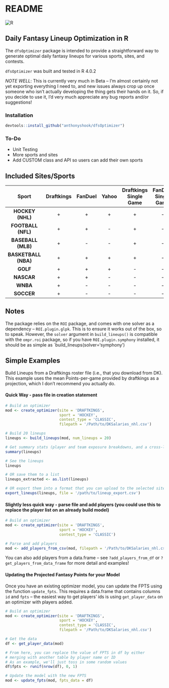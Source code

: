 README
================

![R](https://github.com/anthonyshook/dfsOptimizer/workflows/R/badge.svg)

## Daily Fantasy Lineup Optimization in R

The `dfsOptimizer` package is intended to provide a straightforward way
to generate optimal daily fantasy lineups for various sports, sites, and
contests.

`dfsOptimizer` was built and tested in R 4.0.2

*NOTE WELL*: This is currently very much in Beta – I’m almost certainly
not yet exporting everything I need to, and new issues always crop up
once someone who isn’t actually developing the thing gets their hands on
it. So, if you decide to use it, I’d very much appreciate any bug
reports and/or suggestions!

### Installation

``` r
devtools::install_github("anthonyshook/dfsOptimizer")
```

### To-Do

-   Unit Testing
-   More sports and sites
-   Add CUSTOM class and API so users can add their own sports

## Included Sites/Sports

|        Sport         | Draftkings | FanDuel | Yahoo | Draftkings Single Game | FanDuel Single Game |
|:--------------------:|:----------:|:-------:|:-----:|:----------------------:|:-------------------:|
|   **HOCKEY (NHL)**   |     \+     |   \+    |  \+   |           \+           |         \-          |
|  **FOOTBALL (NFL)**  |     \+     |   \+    |  \-   |           \+           |         \-          |
|  **BASEBALL (MLB)**  |     \+     |   \-    |  \-   |           \+           |         \-          |
| **BASKETBALL (NBA)** |     \+     |   \+    |  \+   |           \+           |         \-          |
|       **GOLF**       |     \+     |   \+    |  \+   |           \-           |         \-          |
|      **NASCAR**      |     \+     |   \+    |  \-   |           \-           |         \-          |
|       **WNBA**       |     \+     |   \-    |  \-   |           \-           |         \-          |
|      **SOCCER**      |     \+     |   \-    |  \-   |           \-           |         \-          |

## Notes

The package relies on the `ROI` package, and comes with one solver as a
dependency – `ROI.plugin.glpk`. This is to ensure it works out of the
box, so to speak. However, the `solver` argument in `build_lineups()` is
compatible with the `ompr.roi` package, so if you have
`ROI.plugin.symphony` installed, it should be as simple as
\`build\_lineups(solver=‘symphony’)

## Simple Examples

Build Lineups from a Draftkings roster file (i.e., that you download
from DK). This example uses the mean Points-per-game provided by
draftkings as a projection, which I don’t recommend you actually do.

#### Quick Way - pass file in creation statement

``` r
# Build an optimizer
mod <- create_optimizer(site = 'DRAFTKINGS', 
                        sport = 'HOCKEY', 
                        contest_type = 'CLASSIC', 
                        filepath = '/Path/to/DKSalaries_nhl.csv')

# Build 20 lineups
lineups <- build_lineups(mod, num_lineups = 20)

# Get summary stats (player and team exposure breakdowns, and a cross-lineup similarity measure)
summary(lineups)

# See the lineups
lineups

# OR save them to a list
lineups_extracted <- as.list(lineups)

# OR export them into a format that you can upload to the selected site
export_lineups(lineups, file = '/path/to/lineup_export.csv')
```

#### Slightly less quick way - parse file and add players (you could use this to replace the player list on an already build model)

``` r
# Build an optimizer
mod <- create_optimizer(site = 'DRAFTKINGS', 
                        sport = 'HOCKEY', 
                        contest_type = 'CLASSIC')

# Parse and add players
mod <- add_players_from_csv(mod, filepath = '/Path/to/DKSalaries_nhl.csv')
```

You can also add players from a data.frame – see `?add_players_from_df`
or `?get_players_from_data_frame` for more detail and examples!

#### Updating the Projected Fantasy Points for your Model

Once you have an existing optimizer model, you can update the FPTS using
the function `update_fpts`. This requires a data.frame that contains
columns `id` and `fpts` – the easiest way to get players’ ids is using
`get_player_data` on an optimizer with players added.

``` r
# Build an optimizer
mod <- create_optimizer(site = 'DRAFTKINGS', 
                        sport = 'HOCKEY', 
                        contest_type = 'CLASSIC',
                        filepath = '/Path/to/DKSalaries_nhl.csv')

# Get the data
df <- get_player_data(mod)

# From here, you can replace the value of FPTS in df by either
# merging with another table by player name or ID
# As an example, we'll just toss in some random values
df$fpts <- runif(nrow(df), 0, 1)

# Update the model with the new FPTS
mod <- update_fpts(mod, fpts_data = df)
```
